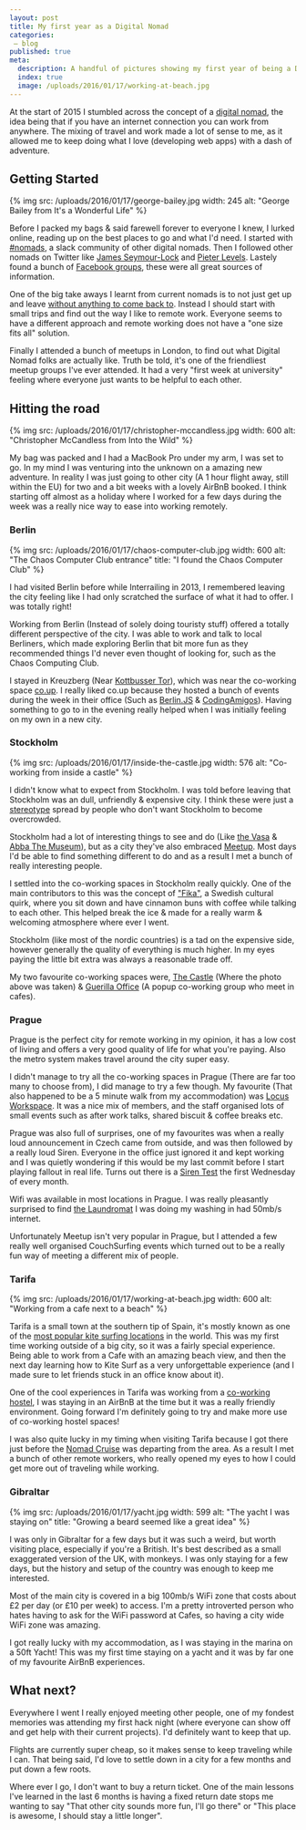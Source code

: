 ```yaml
---
layout: post
title: My first year as a Digital Nomad
categories:
 – blog
published: true
meta:
  description: A handful of pictures showing my first year of being a Digital Nomad.
  index: true
  image: /uploads/2016/01/17/working-at-beach.jpg
---
```


At the start of 2015 I stumbled across the concept of a [digital nomad](https://en.wikipedia.org/wiki/Digital_nomad), the idea being that if you have an internet connection you can work from anywhere. 
The mixing of travel and work made a lot of sense to me, as it allowed me to keep doing what I love (developing web apps) with a dash of adventure. 

## Getting Started

{% img src: /uploads/2016/01/17/george-bailey.jpg width: 245 alt: "George Bailey from It's a Wonderful Life" %}

Before I packed my bags & said farewell forever to everyone I knew, I lurked online, reading up on the best places to go and what I'd need. 
I started with [#nomads](https://hashtagnomads.com/), a slack community of other digital nomads. Then I followed other nomads on Twitter like [James Seymour-Lock](https://twitter.com/JamesSLock) and [Pieter Levels](https://twitter.com/levelsio). Lastely found a bunch of [Facebook groups](https://www.facebook.com/search/top/?q=Digital%20Nomad), these were all great sources of information.

One of the big take aways I learnt from current nomads is to not just get up and leave [without anything to come back to](https://twitter.com/levelsio/status/683106214536962048). Instead I should start with small trips and find out the way I like to remote work. Everyone seems to have a different approach and remote working does not have a "one size fits all" solution.

Finally I attended a bunch of meetups in London, to find out what Digital Nomad folks are actually like. Truth be told, it's one of the friendliest meetup groups I've ever attended. It had a very "first week at university" feeling where everyone just wants to be helpful to each other. 

## Hitting the road

{% img src: /uploads/2016/01/17/christopher-mccandless.jpg width: 600 alt: "Christopher McCandless from Into the Wild" %}

My bag was packed and I had a MacBook Pro under my arm, I was set to go. In my mind I was venturing into the unknown on a amazing new adventure. 
In reality I was just going to other city (A 1 hour flight away, still within the EU) for two and a bit weeks with a lovely AirBnB booked. I think starting off almost as a holiday where I worked for a few days during the week was a really nice way to ease into working remotely.

### Berlin

{% img src: /uploads/2016/01/17/chaos-computer-club.jpg width: 600 alt: "The Chaos Computer Club entrance" title: "I found the Chaos Computer Club" %}

I had visited Berlin before while Interrailing in 2013, I remembered leaving the city feeling like I had only scratched the surface of what it had to offer. I was totally right!

Working from Berlin (Instead of solely doing touristy stuff) offered a totally different perspective of the city. I was able to work and talk to local Berliners, which made exploring Berlin that bit more fun as they recommended things I'd never even thought of looking for, such as the Chaos Computing Club.

I stayed in Kreuzberg (Near [Kottbusser Tor](https://www.youtube.com/watch?v=6ILpaR_I9pw&feature=youtu.be&t=39s)), which was near the co-working space [co.up](https://co-up.de/). I really liked co.up because they hosted a bunch of events during the week in their office (Such as [Berlin.JS](https://berlinjs.org/) & [CodingAmigos](https://www.meetup.com/CodingAmigos/)). Having something to go to in the evening really helped when I was initially feeling on my own in a new city.

### Stockholm

{% img src: /uploads/2016/01/17/inside-the-castle.jpg width: 576 alt: "Co-working from inside a castle" %}

I didn't know what to expect from Stockholm. I was told before leaving that Stockholm was an dull, unfriendly & expensive city. I think these were just a [stereotype](https://www.youtube.com/watch?v=2OSLXjsqmXg) spread by people who don't want Stockholm to become overcrowded.

Stockholm had a lot of interesting things to see and do (Like [the Vasa](https://en.wikipedia.org/wiki/Vasa_(ship)) & [Abba The Museum](https://www.abbathemuseum.com/)), but as a city they've also embraced [Meetup](https://www.meetup.com/find/?allMeetups=true&radius=5&userFreeform=Stockholm%2C+Sweden). Most days I'd be able to find something different to do and as a result I met a bunch of really interesting people.

I settled into the co-working spaces in Stockholm really quickly. One of the main contributors to this was the concept of ["Fika"](https://en.wikipedia.org/wiki/Fika_(Sweden)), a Swedish cultural quirk, where you sit down and have cinnamon buns with coffee while talking to each other. This helped break the ice & made for a really warm & welcoming atmosphere where ever I went.

Stockholm (like most of the nordic countries) is a tad on the expensive side, however generally the quality of everything is much higher. In my eyes paying the little bit extra was always a reasonable trade off.

My two favourite co-working spaces were, [The Castle](https://www.facebook.com/thecastlesthlm) (Where the photo above was taken) & [Guerilla Office](https://www.meetup.com/Guerilla-Office/) (A popup co-working group who meet in cafes).

### Prague

Prague is the perfect city for remote working in my opinion, it has a low cost of living and offers a very good quality of life for what you're paying. Also the metro system makes travel around the city super easy.

I didn't manage to try all the co-working spaces in Prague (There are far too many to choose from), I did manage to try a few though. 
My favourite (That also happened to be a 5 minute walk from my accommodation) was [Locus Workspace](https://en.locusworkspace.cz/). It was a nice mix of members, and the staff organised lots of small events such as after work talks, shared biscuit & coffee breaks etc.

Prague was also full of surprises, one of my favourites was when a really loud announcement in Czech came from outside, and was then followed by a really loud Siren. Everyone in the office just ignored it and kept working and I was quietly wondering if this would be my last commit before I start playing fallout in real life. Turns out there is a [Siren Test](https://www.youtube.com/watch?v=UbrmSrlEwtk) the first Wednesday of every month.

Wifi was available in most locations in Prague. I was really pleasantly surprised to find [the Laundromat](http://praguelaundromat.cz/) I was doing my washing in had 50mb/s internet.

Unfortunately Meetup isn't very popular in Prague, but I attended a few really well organised CouchSurfing events which turned out to be a really fun way of meeting a different mix of people.


### Tarifa

{% img src: /uploads/2016/01/17/working-at-beach.jpg width: 600 alt: "Working from a cafe next to a beach" %}

Tarifa is a small town at the southern tip of Spain, it's mostly known as one of the [most popular kite surfing locations](https://en.wikipedia.org/wiki/Kitesurfing_locations#Spain) in the world. This was my first time working outside of a big city, so it was a fairly special experience. Being able to work from a Cafe with an amazing beach view, and then the next day learning how to Kite Surf as a very unforgettable experience (and I made sure to let friends stuck in an office know about it). 

One of the cool experiences in Tarifa was working from a [co-working hostel](https://www.facebook.com/lacocotera.tarifa?fref=ts), I was staying in an AirBnB at the time but it was a really friendly environment. Going forward I'm definitely going to try and make more use of co-working hostel spaces!

I was also quite lucky in my timing when visiting Tarifa because I got there just before the [Nomad Cruise](http://www.nomadcruise.com/) was departing from the area. 
As a result I met a bunch of other remote workers, who really opened my eyes to how I could get more out of traveling while working. 

### Gibraltar

{% img src: /uploads/2016/01/17/yacht.jpg width: 599 alt: "The yacht I was staying on" title: "Growing a beard seemed like a great idea" %}

I was only in Gibraltar for a few days but it was such a weird, but worth visiting place, especially if you're a British. It's best described as a small exaggerated version of the UK, with monkeys. I was only staying for a few days, but the history and setup of the country was enough to keep me interested. 

Most of the main city is covered in a big 100mb/s WiFi zone that costs about £2 per day (or £10 per week) to access. I'm a pretty introverted person who hates having to ask for the WiFi password at Cafes, so having a city wide WiFi zone was amazing.

I got really lucky with my accommodation, as I was staying in the marina on a 50ft Yacht! This was my first time staying on a yacht and it was by far one of my favourite AirBnB experiences. 

## What next?

Everywhere I went I really enjoyed meeting other people, one of my fondest memories was attending my first hack night (where everyone can show off and get help with their current projects). I'd definitely want to keep that up.

Flights are currently super cheap, so it makes sense to keep traveling while I can. That being said, I'd love to settle down in a city for a few months and put down a few roots.

Where ever I go, I don't want to buy a return ticket. One of the main lessons I've learned in the last 6 months is having a fixed return date stops me wanting to say "That other city sounds more fun, I'll go there" or "This place is awesome, I should stay a little longer".
